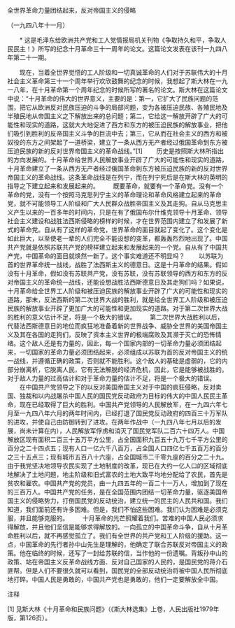 全世界革命力量团结起来，反对帝国主义的侵略

（一九四八年十一月）


　　* 这是毛泽东给欧洲共产党和工人党情报局机关刊物《争取持久和平，争取人民民主！》所写的纪念十月革命三十一周年的论文。这篇论文发表在该刊一九四八年第二十一期。


　　现在，当着全世界觉悟的工人阶级和一切真诚革命的人们对于苏联伟大的十月社会主义革命第三十一个周年举行欢欣鼓舞的纪念的时候，我想起了斯大林在一九一八年，在十月革命第一个周年纪念的时候所写的著名的论文。斯大林在这篇论文中说：“十月革命的伟大的世界意义，主要的是：第一，它扩大了民族问题的范围，把它从欧洲反对民族压迫的斗争的局部问题，变为各被压迫民族、各殖民地及半殖民地从帝国主义之下解放出来的总问题；第二，它给这一解放开辟了广大的可能性和现实的道路，这就大大地促进了西方和东方的被压迫民族的解放事业，把他们吸引到胜利的反帝国主义斗争的巨流中去；第三，它从而在社会主义的西方和被奴役的东方之间架起了一道桥梁，建立了一条从西方无产者经过俄国革命到东方被压迫民族的新的反对世界帝国主义的革命战线。”[1]
　　历史是按照斯大林所指出的方向发展的。十月革命给世界人民解放事业开辟了广大的可能性和现实的道路，十月革命建立了一条从西方无产者经过俄国革命到东方被压迫民族的新的反对世界帝国主义的革命战线。这条革命战线是在列宁，而在列宁死后是在斯大林的英明的指导之下建立起来和发展起来的。
　　既要革命，就要有一个革命党。没有一个革命的党，没有一个按照马克思列宁主义的革命理论和革命风格建立起来的革命党，就不可能领导工人阶级和广大人民群众战胜帝国主义及其走狗。自从马克思主义产生以来的一百多年的时间内，只是在有了俄国布尔什维克领导十月革命、领导社会主义建设和战胜法西斯侵略的榜样的时候，才在世界范围内建立了和发展了新式的革命党。自从有了这样的革命党，世界革命的面目就起了变化了。这个变化是如此巨大，以至使老一辈的人们完全不能设想的变革，都轰轰烈烈地出现了。中国共产党就是依照苏联共产党的榜样建立起来和发展起来的一个党。自从有了中国共产党，中国革命的面目就焕然一新了。这个事实难道还不明显吗？
　　以苏联为首的世界革命统一战线，战胜了法西斯主义的德意日。这是十月革命的结果。假如没有十月革命，假如没有苏联共产党，没有苏联，没有苏联领导的西方和东方的反对帝国主义的革命统一战线，还能设想战胜法西斯德意日及其走狗们吗？如果说，十月革命给全世界工人阶级和被压迫民族的解放事业开辟了广大的可能性和现实的道路，那末，反法西斯的第二次世界大战的胜利，就是给全世界工人阶级和被压迫民族的解放事业开辟了更加广大的可能性和更加现实的道路。对于第二次世界大战的胜利的意义估计不足，将是一个极大的错误。
　　第二次世界大战胜利以后，代替法西斯德意日的地位而疯狂地准备着新的世界战争、威胁全世界的美国帝国主义及其在各国的走狗们，反映了资本主义世界的极端腐败及其濒于灭亡的恐怖情绪。这个敌人还是有力量的，因此，每一个国家内部的一切革命力量必须团结起来，一切国家的革命力量必须团结起来，必须组成以苏联为首的反对帝国主义的统一战线，并遵循正确的政策，否则就不能胜利。这个敌人的基础是虚弱的，它的内部分崩离析，它脱离人民，它有无法解脱的经济危机，因此，它是能够被战胜的。对于敌人力量的过高估计和对于革命力量的估计不足，将是一个极大的错误。
　　在中国共产党领导之下的以反对美国帝国主义对于中国的疯狂侵略，反对卖国、独裁和以内战屠杀中国人民的国民党反动政府为目标的伟大的中国人民民主革命，现在已经取得了巨大的胜利。中国共产党领导的人民解放军，在一九四六年七月至一九四八年六月的两年时间内，已经打退了国民党反动政府的四百三十万军队的进攻，并使自己由防御转到了进攻。在两年作战中（一九四八年七月以后的发展，尚未计算在内），人民解放军俘虏和消灭了国民党军队二百六十四万人。中国解放区现有面积二百三十五万平方公里，占全国面积九百五十九万七千平方公里的百分之二十四点五；现有人口一亿六千八百万，占全国人口四亿七千五百万的百分之三十五点三；现有城市五百八十六座，占全国城市二千零九座的百分之二十九。由于我党坚决地领导农民实现了土地制度的改革，现已在大约一亿人口的区域彻底地解决了土地问题，地主阶级和旧式富农的土地大致平均地分配给了农民，首先是贫农和雇农。中国共产党的党员，由一九四五年的一百二十一万人，增加到了现在的三百万人。中国共产党的任务，是在全国范围内团结一切革命力量，驱逐美国帝国主义的侵略势力，打倒国民党的反动统治，建立统一的民主的人民共和国。我们知道，我们面前还有许多困难。但是，我们不怕这些困难。我们认为困难是必须克服，并且能够克服的。
　　十月革命的光芒照耀着我们。苦难的中国人民必须求得解放，并且他们坚信是能够求得解放的。一向孤立的中国革命斗争，自从十月革命胜利以后，就不再感觉孤立了。我们有全世界的共产党和工人阶级的援助。这一点，中国革命的先行者孙中山先生是理解的，他确定了联合苏联反对帝国主义的政策。他在临终的时候，还写了一封给苏联的信，当作他的一份遗嘱。背叛孙中山的政策、站在帝国主义反革命战线方面、反对自己国家的人民的，是国民党的蒋介石匪帮。但是人们不要很久就可以看到，国民党的全部反动统治将被中国人民所彻底地打碎。中国人民是勇敢的，中国共产党也是勇敢的，他们一定要解放全中国。

注释

[1] 见斯大林《十月革命和民族问题》（《斯大林选集》上卷，人民出版社1979年版，第126页）。
